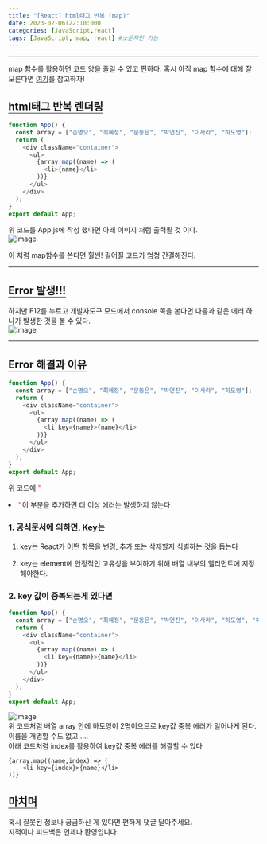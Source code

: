```yaml
---
title: "[React] html태그 반복 (map)"
date: 2023-02-06T22:10:000
categories: [JavaScript,react]
tags: [JavaScript, map, react] #소문자만 가능
---
```


***
<span>map 함수를 활용하면 코드 양을 줄일 수 있고 편하다. 혹시 아직 map 함수에 대해 잘 모른다면</span> [여기](https://www.naver.com/)를 참고하자! <br/>

## <b style="border-bottom:2px solid gray">html태그 반복 렌더링</b>
```javascript
function App() {
  const array = ["손명오", "최혜정", "문동은", "박연진", "이사라", "하도영"];
  return (
    <div className="container">
      <ul>
        {array.map((name) => (
          <li>{name}</li>
        ))}
      </ul>
    </div>
  );
}
export default App;
``` 
<span>위 코드를 App.js에 작성 했다면 아래 이미지 처럼 출력될 것 이다.</span><br/>
![image](https://user-images.githubusercontent.com/88264006/216997198-f77d4820-5ca7-41ca-927a-a792147e2a01.png)<br/>
<p>이 처럼 map함수를 쓴다면 훨씬! 길어질 코드가 엄청 간결해진다.</p>

***
## <b style="border-bottom:2px solid gray">Error 발생!!!</b>
<span>하지만 F12를 누르고 개발자도구 모드에서 console 쪽을 본다면 다음과 같은 에러 하나가 발생한 것을 볼 수 있다.</span><br/>
![image](https://user-images.githubusercontent.com/88264006/216999657-1821a704-8e81-48c7-90d0-a6791a920df4.png)

***
## <b style="border-bottom:2px solid gray">Error 해결과 이유</b>
```javascript
function App() {
  const array = ["손명오", "최혜정", "문동은", "박연진", "이사라", "하도영"];
  return (
    <div className="container">
      <ul>
        {array.map((name) => (
          <li key={name}>{name}</li>
        ))}
      </ul>
    </div>
  );
}
export default App;
```
<span>위 코드에 <b style="color:#ff526f">"<li key={name}>"</b>이 부분을 추가하면 더 이상 에러는 발생하지 않는다</span><br/>

### <b>1. 공식문서에 의하면,  Key는</b>
1. key는 React가 어떤 항목을 변경, 추가 또는 삭제할지 식별하는 것을 돕는다

2. key는 element에 안정적인 고유성을 부여하기 위해 배열 내부의 엘리먼트에 지정해야한다.

### <b>2. key 값이 중복되는게 있다면</b>
```javascript
function App() {
  const array = ["손명오", "최혜정", "문동은", "박연진", "이사라", "하도영", "하도영"];
  return (
    <div className="container">
      <ul>
        {array.map((name) => (
          <li key={name}>{name}</li>
        ))}
      </ul>
    </div>
  );
}
export default App;
```
![image](https://user-images.githubusercontent.com/88264006/217005721-e40c37bb-17ef-4985-bf6f-2c77d99a52be.png)<br/>
<span>위 코드처럼 배열 array 안에 하도영이 2명이으므로 key값 중복 에러가 일어나게 된다. 이름을 개명할 수도 없고.....</span><br/>
<span>아래 코드처럼 index를 활용하여 key값 중복 에러를 해결할 수 있다</span>
```
{array.map((name,index) => (
    <li key={index}>{name}</li>
))}
```

## <b style="border-bottom:2px solid gray"><b>마치며</b></b>
<P>혹시 잘못된 정보나 궁금하신 게 있다면 편하게 댓글 달아주세요.<br/>
지적이나 피드백은 언제나 환영입니다.</p>
